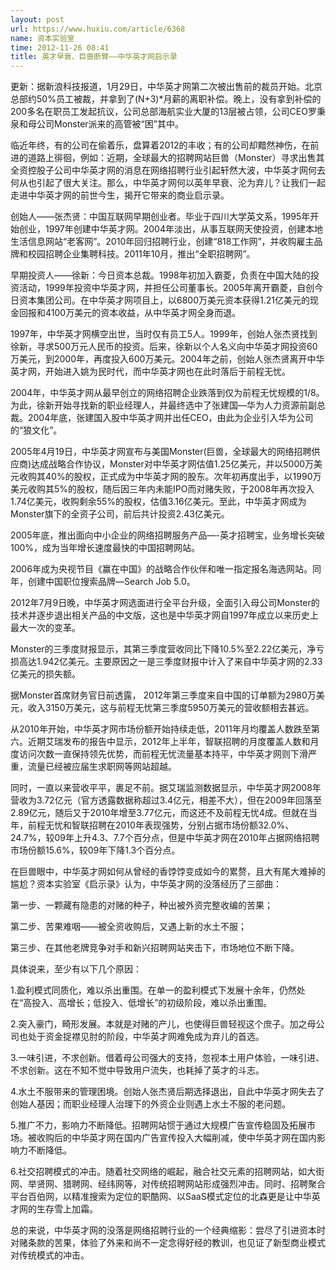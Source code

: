 ```yaml
---
layout: post
url: https://www.huxiu.com/article/6368
name: 资本实验室
time: 2012-11-26 08:41
title: 英才早衰、巨兽断臂——中华英才网启示录
---
```

更新：据新浪科技报道，1月29日，中华英才网第二次被出售前的裁员开始。北京总部约50%员工被裁，并拿到了(N+3)*月薪的离职补偿。晚上，没有拿到补偿的200多名在职员工发起抗议，公司总部海航实业大厦的13层被占领，公司CEO罗秉泉和母公司Monster派来的高管被“困”其中。

临近年终，有的公司在偷着乐，盘算着2012的丰收；有的公司却黯然神伤，在前进的道路上徘徊，例如：近期，全球最大的招聘网站巨兽（Monster）寻求出售其全资控股子公司中华英才网的消息在网络招聘行业引起轩然大波，中华英才网何去何从也引起了很大关注。那么，中华英才网何以英年早衰、沦为弃儿？让我们一起走进中华英才网的前世今生，揭开它带来的商业启示录。

创始人——张杰贤：中国互联网早期创业者。毕业于四川大学英文系，1995年开始创业，1997年创建中华英才网。2004年淡出，从事互联网天使投资，创建本地生活信息网站“老客网”。2010年回归招聘行业，创建“818工作网”，并收购雇主品牌和校园招聘企业集聘科技。2011年10月，推出“全职招聘网”。

早期投资人——徐新：今日资本总裁。1998年初加入霸菱，负责在中国大陆的投资活动，1999年投资中华英才网，并担任公司董事长。2005年离开霸菱，自创今日资本集团公司。在中华英才网项目上，以6800万美元资本获得1.21亿美元的现金回报和4100万美元的资本收益，从中华英才网全身而退。

1997年，中华英才网横空出世，当时仅有员工5人。1999年，创始人张杰贤找到徐新，寻求500万元人民币的投资。后来，徐新以个人名义向中华英才网投资60万美元，到2000年，再度投入600万美元。2004年之前，创始人张杰贤离开中华英才网，开始进入姚为民时代，而中华英才网也在此时落后于前程无忧。

2004年，中华英才网从最早创立的网络招聘企业跌落到仅为前程无忧规模的1/8。为此，徐新开始寻找新的职业经理人，并最终选中了张建国—华为人力资源前副总裁。2004年底，张建国入股中华英才网并出任CEO，由此为企业引入华为公司的“狼文化”。

2005年4月19日，中华英才网宣布与美国Monster(巨兽，全球最大的网络招聘供应商)达成战略合作协议，Monster对中华英才网估值1.25亿美元，并以5000万美元收购其40%的股权，正式成为中华英才网的股东。次年初再度出手，以1990万美元收购其5%的股权，随后因三年内未能IPO而对赌失败，于2008年再次投入1.74亿美元，收购剩余55%的股权，估值3.16亿美元。至此，中华英才网成为Monster旗下的全资子公司，前后共计投资2.43亿美元。

2005年底，推出面向中小企业的网络招聘服务产品—-英才招聘宝，业务增长突破100%，成为当年增长速度最快的中国招聘网站。

2006年成为央视节目《赢在中国》的战略合作伙伴和唯一指定报名海选网站。同年，创建中国职位搜索品牌—Search Job 5.0。

2012年7月9日晚，中华英才网选面进行全平台升级，全面引入母公司Monster的技术并逐步退出相关产品的中文版，这也是中华英才网自1997年成立以来历史上最大一次的变革。

Monster的三季度财报显示，其第三季度营收同比下降10.5%至2.22亿美元，净亏损高达1.942亿美元。主要原因之一是三季度财报中计入了来自中华英才网的2.33亿美元的损失额。

据Monster首席财务官日前透露， 2012年第三季度来自中国的订单额为2980万美元，收入3150万美元，这与前程无忧第三季度5950万美元的营收额相去甚远。

从2010年开始，中华英才网市场份额开始持续走低，2011年月均覆盖人数跌至第六。近期艾瑞发布的报告中显示，2012年上半年，智联招聘的月度覆盖人数和月度访问次数一直保持领先优势，而前程无忧流量基本持平，中华英才网则下滑严重，流量已经被应届生求职网等网站超越。

同时，一直以来营收平平，裹足不前。据艾瑞监测数据显示，中华英才网2008年营收为3.72亿元（官方透露数据称超过3.4亿元，相差不大），但在2009年回落至2.89亿元，随后又于2010年增至3.77亿元，而这还不及前程无忧4成。但就在当年，前程无忧和智联招聘在2010年表现强势，分别占据市场份额32.0%、24.7%，较09年上升4.3、7.7个百分点，但是中华英才网在2010年占据网络招聘市场份额15.6%，较09年下降1.3个百分点。

在巨兽眼中，中华英才网如何从曾经的香饽饽变成如今的累赘，且大有尾大难掉的尴尬？资本实验室《启示录》认为，中华英才网的没落经历了三部曲：

第一步、一颗藏有隐患的对赌的种子，种出被外资完整收编的苦果；

第二步、苦果难咽——被全资收购后，又遇上新的水土不服；

第三步、在其他老牌竞争对手和新兴招聘网站夹击下，市场地位不断下降。

具体说来，至少有以下几个原因：

1.盈利模式同质化，难以杀出重围。在单一的盈利模式下发展十余年，仍然处在“高投入、高增长；低投入、低增长”的初级阶段，难以杀出重围。

2.突入豪门，畸形发展。本就是对赌的产儿，也使得巨兽轻视这个庶子。加之母公司也处于资金捉襟见肘的阶段，中华英才网难免成为弃儿的首选。

3.一味引进，不求创新。借着母公司强大的支持，忽视本土用户体验，一味引进、不求创新。这在不知不觉中导致用户流失，也耗掉了英才的斗志。

4.水土不服带来的管理困境。创始人张杰贤后期选择退出，自此中华英才网失去了创始人基因；而职业经理人治理下的外资企业则遇上水土不服的老问题。

5.推广不力，影响力不断降低。招聘网站惯于通过大规模广告宣传稳固及拓展市场。被收购后的中华英才网在国内广告宣传投入大幅削减，使中华英才网在国内影响力不断降低。

6.社交招聘模式的冲击。随着社交网络的崛起，融合社交元素的招聘网站，如大街网、举贤网、猎聘网、经纬网等，对传统招聘网站形成强烈冲击。同时、招聘聚合平台百伯网，以精准搜索为定位的职酷网、以SaaS模式定位的北森更是让中华英才网的生存雪上加霜。

总的来说，中华英才网的没落是网络招聘行业的一个经典缩影：尝尽了引进资本时对赌条款的苦果，体验了外来和尚不一定念得好经的教训，也见证了新型商业模式对传统模式的冲击。

